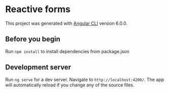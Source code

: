 # Reactive forms

This project was generated with [Angular CLI](https://github.com/angular/angular-cli) version 6.0.0.

## Before you begin
Run `npm install` to install dependencies from package.json

## Development server

Run `ng serve` for a dev server. Navigate to `http://localhost:4200/`. The app will automatically reload if you change any of the source files.
